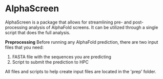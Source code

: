 # AlphaScreen

AlphaScreen is a package that allows for streamlining pre- and post-processing analysis of AlphaFold screens. It can be utilized through a single script that does the full analysis. 

**Preprocessing**
Before running any AlphaFold prediction, there are two input files that you need:
  1. FASTA file with the sequences you are predicting
  2. Script to submit the prediction to HPC

All files and scripts to help create input files are located in the 'prep' folder.
